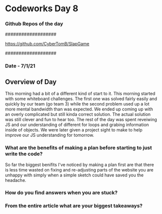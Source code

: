 # Codeworks Day 8
### Github Repos of the day

###################

https://github.com/CyberTomB/SlapGame

###################

### Date - 7/1/21


## Overview of Day
 This morning had a bit of a different kind of start to it. This morning started with some whiteboard challenges. The first one was solved fairly easily and quickly by our team (go team 3) while the second problem used up a lot more mental bandwidth than was expected. We ended up coming up with an overly complicated but still kinda correct solution. The actual solution was still clever and fun to hear too. The rest of the day was spent reveiwing JS and our understanding of different for loops and grabing information inside of objects. We were later given a project sight to make to help improve our JS understanding for tomorrow. 

### What are the benefits of making a plan before starting to just write the code?

So far the biggest benifits I've noticed by making a plan first are that there is less time wasted on fixing and re-adjusting parts of the website you are unhappy with simply when a simple sketch could have saved you the headache.

### How do you find answers when you are stuck?

### From the entire article what are your biggest takeaways?